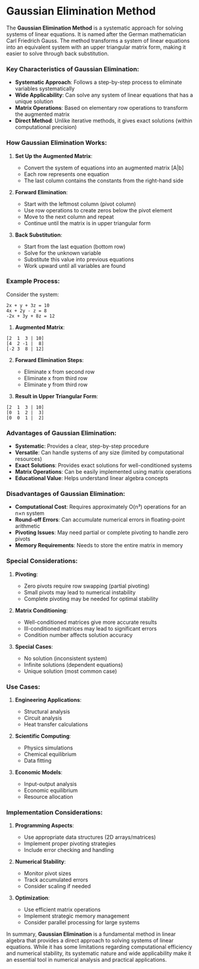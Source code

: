 # Gaussian Elimination Method

The **Gaussian Elimination Method** is a systematic approach for solving systems of linear equations. It is named after the German mathematician Carl Friedrich Gauss. The method transforms a system of linear equations into an equivalent system with an upper triangular matrix form, making it easier to solve through back substitution.

### Key Characteristics of Gaussian Elimination:

- **Systematic Approach**: Follows a step-by-step process to eliminate variables systematically
- **Wide Applicability**: Can solve any system of linear equations that has a unique solution
- **Matrix Operations**: Based on elementary row operations to transform the augmented matrix
- **Direct Method**: Unlike iterative methods, it gives exact solutions (within computational precision)

### How Gaussian Elimination Works:

1. **Set Up the Augmented Matrix**:
   - Convert the system of equations into an augmented matrix [A|b]
   - Each row represents one equation
   - The last column contains the constants from the right-hand side

2. **Forward Elimination**:
   - Start with the leftmost column (pivot column)
   - Use row operations to create zeros below the pivot element
   - Move to the next column and repeat
   - Continue until the matrix is in upper triangular form

3. **Back Substitution**:
   - Start from the last equation (bottom row)
   - Solve for the unknown variable
   - Substitute this value into previous equations
   - Work upward until all variables are found

### Example Process:

Consider the system:
```
2x + y + 3z = 10
4x + 2y - z = 8
-2x + 3y + 8z = 12
```

1. **Augmented Matrix**:
```
[2  1  3 | 10]
[4  2 -1 |  8]
[-2 3  8 | 12]
```

2. **Forward Elimination Steps**:
   - Eliminate x from second row
   - Eliminate x from third row
   - Eliminate y from third row

3. **Result in Upper Triangular Form**:
```
[2  1  3 | 10]
[0  1  2 |  3]
[0  0  1 |  2]
```

### Advantages of Gaussian Elimination:

- **Systematic**: Provides a clear, step-by-step procedure
- **Versatile**: Can handle systems of any size (limited by computational resources)
- **Exact Solutions**: Provides exact solutions for well-conditioned systems
- **Matrix Operations**: Can be easily implemented using matrix operations
- **Educational Value**: Helps understand linear algebra concepts

### Disadvantages of Gaussian Elimination:

- **Computational Cost**: Requires approximately O(n³) operations for an n×n system
- **Round-off Errors**: Can accumulate numerical errors in floating-point arithmetic
- **Pivoting Issues**: May need partial or complete pivoting to handle zero pivots
- **Memory Requirements**: Needs to store the entire matrix in memory

### Special Considerations:

1. **Pivoting**:
   - Zero pivots require row swapping (partial pivoting)
   - Small pivots may lead to numerical instability
   - Complete pivoting may be needed for optimal stability

2. **Matrix Conditioning**:
   - Well-conditioned matrices give more accurate results
   - Ill-conditioned matrices may lead to significant errors
   - Condition number affects solution accuracy

3. **Special Cases**:
   - No solution (inconsistent system)
   - Infinite solutions (dependent equations)
   - Unique solution (most common case)

### Use Cases:

1. **Engineering Applications**:
   - Structural analysis
   - Circuit analysis
   - Heat transfer calculations

2. **Scientific Computing**:
   - Physics simulations
   - Chemical equilibrium
   - Data fitting

3. **Economic Models**:
   - Input-output analysis
   - Economic equilibrium
   - Resource allocation

### Implementation Considerations:

1. **Programming Aspects**:
   - Use appropriate data structures (2D arrays/matrices)
   - Implement proper pivoting strategies
   - Include error checking and handling

2. **Numerical Stability**:
   - Monitor pivot sizes
   - Track accumulated errors
   - Consider scaling if needed

3. **Optimization**:
   - Use efficient matrix operations
   - Implement strategic memory management
   - Consider parallel processing for large systems

In summary, **Gaussian Elimination** is a fundamental method in linear algebra that provides a direct approach to solving systems of linear equations. While it has some limitations regarding computational efficiency and numerical stability, its systematic nature and wide applicability make it an essential tool in numerical analysis and practical applications.